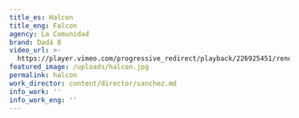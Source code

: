 ```yaml
---
title_es: Halcon
title_eng: Falcon
agency: La Comunidad
brand: Dadá 8
video_url: >-
  https://player.vimeo.com/progressive_redirect/playback/226925451/rendition/1080p/file.mp4?loc=external&log_user=0&signature=65e6b762096a04307f2d9e90c32a6ce0ac08612f0bc85fb346acd23eb7cc342f
featured_image: /uploads/halcon.jpg
permalink: halcon
work_director: content/director/sanchez.md
info_work: ''
info_work_eng: ''
---
```


